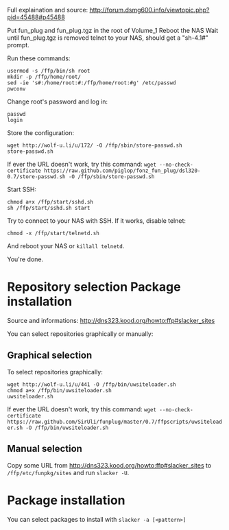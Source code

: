Full explaination and source:
http://forum.dsmg600.info/viewtopic.php?pid=45488#p45488

Put fun_plug and fun_plug.tgz in the root of Volume_1
Reboot the NAS
Wait until fun_plug.tgz is removed
telnet to your NAS, should get a "sh-4.1#" prompt.

Run these commands:

    usermod -s /ffp/bin/sh root
    mkdir -p /ffp/home/root/
    sed -ie 's#:/home/root:#:/ffp/home/root:#g' /etc/passwd
    pwconv

Change root's password and log in:

    passwd
    login

Store the configuration:

    wget http://wolf-u.li/u/172/ -O /ffp/sbin/store-passwd.sh
    store-passwd.sh

If ever the URL doesn't work, try this command: `wget --no-check-certificate https://raw.github.com/piglop/fonz_fun_plug/dsl320-0.7/store-passwd.sh -O /ffp/sbin/store-passwd.sh`

Start SSH:

    chmod a+x /ffp/start/sshd.sh
    sh /ffp/start/sshd.sh start

Try to connect to your NAS with SSH. If it works, disable telnet:

    chmod -x /ffp/start/telnetd.sh

And reboot your NAS or `killall telnetd`.

You're done.

Repository selection
Package installation
====================

Source and informations: http://dns323.kood.org/howto:ffp#slacker_sites

You can select repositories graphically or manually:

Graphical selection
-------------------

To select repositories graphically:

    wget http://wolf-u.li/u/441 -O /ffp/bin/uwsiteloader.sh
    chmod a+x /ffp/bin/uwsiteloader.sh
    uwsiteloader.sh

If ever the URL doesn't work, try this command: `wget --no-check-certificate https://raw.github.com/SirUli/funplug/master/0.7/ffpscripts/uwsiteloader.sh -O /ffp/bin/uwsiteloader.sh`

Manual selection
----------------

Copy some URL from http://dns323.kood.org/howto:ffp#slacker_sites to
`/ffp/etc/funpkg/sites` and run `slacker -U`.

Package installation
====================

You can select packages to install with `slacker -a [<pattern>]`

